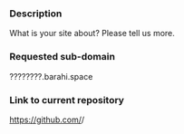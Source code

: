 ### Description

What is your site about? Please tell us more.

### Requested sub-domain

????????.barahi.space

### Link to current repository

https://github.com/<your-username>/<your-repo-name>